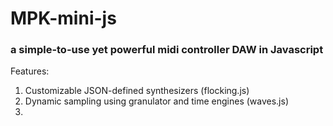# MPK-mini-js

### a simple-to-use yet powerful midi controller DAW in Javascript

Features:

1. Customizable JSON-defined synthesizers (flocking.js)  
2. Dynamic sampling using granulator and time engines (waves.js)  
3.   
